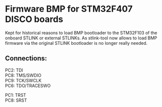 # Firmware BMP for STM32F407 DISCO boards

Kept for historical reasons to load BMP bootloader to the STM32F103 of the onboard STLINK or external STLINKs. As stlink-tool now allows to load BMP firmware via the original STLINK bootloader is no longer really needed.

## Connections:

PC2: TDI<br>
PC8: TMS/SWDIO<br>
PC9: TCK/SWCLK<br>
PC6: TDO/TRACESWO<br>

PC1: TRST<br>
PC8: SRST<br>
